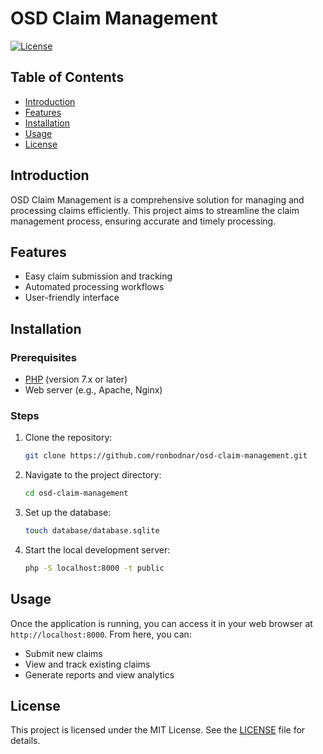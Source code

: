 # OSD Claim Management

[![License](https://img.shields.io/badge/license-MIT-blue.svg)](LICENSE)

## Table of Contents

- [Introduction](#introduction)
- [Features](#features)
- [Installation](#installation)
- [Usage](#usage)
- [License](#license)

## Introduction

OSD Claim Management is a comprehensive solution for managing and processing claims efficiently. This project aims to streamline the claim management process, ensuring accurate and timely processing.

## Features

- Easy claim submission and tracking
- Automated processing workflows
- User-friendly interface

## Installation

### Prerequisites

- [PHP](https://www.php.net/) (version 7.x or later)
- Web server (e.g., Apache, Nginx)

### Steps

1. Clone the repository:

    ```sh
    git clone https://github.com/ronbodnar/osd-claim-management.git
    ```

2. Navigate to the project directory:

    ```sh
    cd osd-claim-management
    ```

3. Set up the database:

    ```sh
    touch database/database.sqlite
    ```

4. Start the local development server:

    ```sh
    php -S localhost:8000 -t public
    ```

## Usage

Once the application is running, you can access it in your web browser at `http://localhost:8000`. From here, you can:

- Submit new claims
- View and track existing claims
- Generate reports and view analytics

## License

This project is licensed under the MIT License. See the [LICENSE](LICENSE) file for details.
